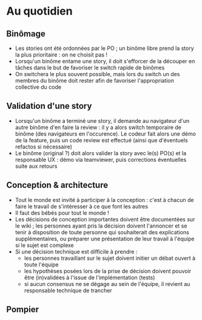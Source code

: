 # Au quotidien

## Binômage

* Les stories ont été ordonnées par le PO ; un binôme libre prend la story la plus prioritaire : on ne choisit pas !
* Lorsqu'un binôme entame une story, il doit s'efforcer de la découper en tâches dans le but de favoriser le switch rapide de binômes
* On switchera le plus souvent possible, mais lors du switch un des membres du binôme doit rester afin de favoriser l'appropriation collective du code

## Validation d'une story

* Lorsqu'un binôme a terminé une story, il demande au navigateur d'un autre binôme d'en faire la review : il y a alors switch temporaire de binôme (des navigateurs en l'occurence). Le codeur fait alors une démo de la feature, puis un code review est effectué (ainsi que d'éventuels refactos si nécessaire)
* Le binôme (original ?) doit alors valider la story avec le(s) PO(s) et la responsable UX : démo via teamviewer, puis corrections éventuelles suite aux retours

## Conception & architecture

* Tout le monde est invité à participer à la conception : c'est à chacun de faire le travail de s'intéresser à ce que font les autres
* Il faut des bébés pour tout le monde !
* Les décisions de conception importantes doivent être documentées sur le wiki ; les personnes ayant pris la décision doivent l'annoncer et se tenir à disposition de toute personne qui souhaiterait des explications supplémentaires, ou préparer une présentation de leur travail à l'équipe si le sujet est complexe
* Si une décision technique est difficile à prendre :
    - les personnes travaillant sur le sujet doivent initier un débat ouvert à toute l'équipe
    - les hypothèses posées lors de la prise de décision doivent pouvoir être (in)validées à l'issue de l'implémentation (tests)
    - si aucun consensus ne se dégage au sein de l'équipe, il revient au responsable technique de trancher

## Pompier